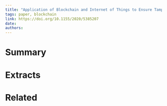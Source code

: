 ```yaml
---
title: "Application of Blockchain and Internet of Things to Ensure Tamper-Proof Data Availability for Food Safety"
tags: paper, blockchain
link: https://doi.org/10.1155/2020/5385207
date:
authors:
---
```


# Summary

# Extracts

# Related

